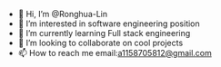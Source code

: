 - 👋 Hi, I’m @Ronghua-Lin
- 👀 I’m interested in software engineering position
- 🌱 I’m currently learning Full stack engineering
- 💞️ I’m looking to collaborate on cool projects
- 📫 How to reach me email:a1158705812@gmail.com

<!---
Ronghua-Lin/Ronghua-Lin is a ✨ special ✨ repository because its `README.md` (this file) appears on your GitHub profile.
You can click the Preview link to take a look at your changes.
--->
